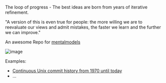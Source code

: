 The loop of progress - The best ideas are born from years of iterative refinement.  
  
"A version of this is even true for people: the more willing we are to reevaluate our views and admit mistakes, the faster we learn and the further we can improve."

An awesome Repo for [mentalmodels](https://github.com/kiwicopple/mentalmodels)

![image](https://user-images.githubusercontent.com/658791/209478115-2fefbd42-26ce-4552-be01-bdc84a109277.png)

Examples:
- [Continuous Unix commit history from 1970 until today](https://github.com/dspinellis/unix-history-repo)
-   ...


